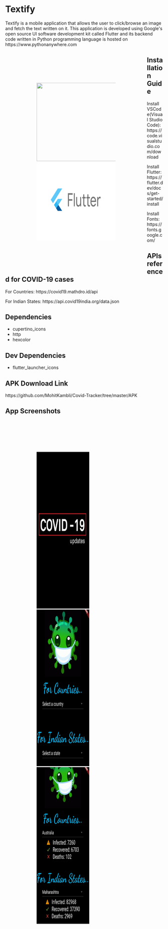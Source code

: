 <h1>Textify</h1>
<p>Textify is a mobile application that allows the user to click/browse an image and fetch the text written on it. This application is developed using Google's open source UI software development kit called Flutter and its backend code written in Python programming language is hosted on https://www.pythonanywhere.com</p>
<div style= "float: left;width: 50%;padding: 100px;">
  <img src="https://github.com/MohitKambli/Covid-Tracker/blob/master/screenshots/dribble.gif" width=350, height=250>
  <img src="https://github.com/MohitKambli/Covid-Tracker/blob/master/screenshots/flutter.png" width=400, height=250>
</div>
<h2>Installation Guide</h2>
<p>Install VSCode(Visual Studio Code): https://code.visualstudio.com/download</p>
<p>Install Flutter: https://flutter.dev/docs/get-started/install</p>
<p>Install Fonts: https://fonts.google.com/</p>
<h2>APIs referenced for COVID-19 cases</h2>
<p>For Countries: https://covid19.mathdro.id/api</p>
<p>For Indian States: https://api.covid19india.org/data.json</p>
<h2>Dependencies</h2>
<ul>
  <li>cupertino_icons</li>
  <li>http</li>
  <li>hexcolor</li>
</ul>
<h2>Dev Dependencies</h2>
<ul>
  <li>flutter_launcher_icons</li>
</ul>
<h2>APK Download Link</h2>
<p>https://github.com/MohitKambli/Covid-Tracker/tree/master/APK</p>
<h2>App Screenshots</h2>
<div style= "float: left;width: 33.33%;padding: 100px;">
  <img src="https://github.com/MohitKambli/Covid-Tracker/blob/master/screenshots/Screenshot_20200607-181443.png" width=275 height=500>
  <img src="https://github.com/MohitKambli/Covid-Tracker/blob/master/screenshots/Screenshot_20200607-181454.png" width=275 height=500>
  <img src="https://github.com/MohitKambli/Covid-Tracker/blob/master/screenshots/Screenshot_20200607-181532.png" width=275 height=500>
</div>
